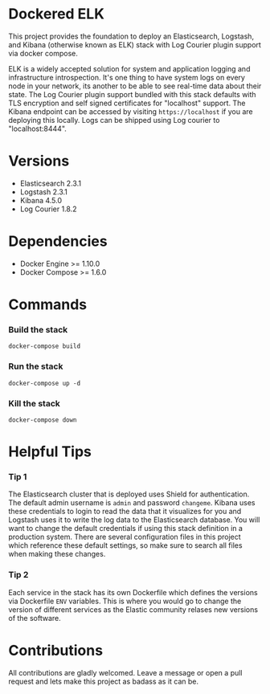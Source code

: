 # Dockered ELK

This project provides the foundation to deploy an Elasticsearch, Logstash, and Kibana (otherwise known as ELK) stack
with Log Courier plugin support via docker compose. 

ELK is a widely accepted solution for system and application logging and infrastructure introspection. It's one thing to
have system logs on every node in your network, its another to be able to see real-time data about their state. The Log
Courier plugin support bundled with this stack defaults with TLS encryption and self signed certificates for "localhost"
support. The Kibana endpoint can be accessed by visiting `https://localhost` if you are deploying this locally. Logs can
be shipped using Log courier to "localhost:8444".

# Versions

- Elasticsearch 2.3.1
- Logstash 2.3.1
- Kibana 4.5.0
- Log Courier 1.8.2

# Dependencies

- Docker Engine >= 1.10.0
- Docker Compose >= 1.6.0


# Commands

### Build the stack
`docker-compose build`

### Run the stack
`docker-compose up -d`

### Kill the stack
`docker-compose down`

# Helpful Tips

### Tip 1
The Elasticsearch cluster that is deployed uses Shield for authentication. The default admin username is `admin` and
password `changeme`. Kibana uses these credentials to login to read the data that it visualizes for you and Logstash
uses it to write the log data to the Elasticsearch database. You will want to change the default credentials if using this stack definition in a production system. There are several configuration files in this project which reference these default settings, so make sure to search all files when making these changes.



### Tip 2
Each service in the stack has its own Dockerfile which defines the versions via Dockerfile `ENV` variables. This is
where you would go to change the version of different services as the Elastic community relases new versions of the software.


# Contributions

All contributions are gladly welcomed. Leave a message or open a pull request and lets make this project as badass as it
can be.
